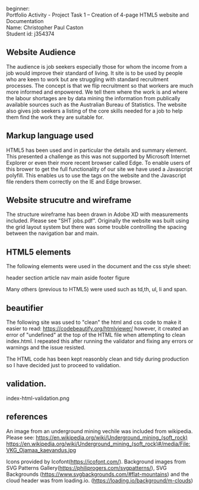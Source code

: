 beginner:\
Portfolio Activity - Project Task 1 – Creation of 4-page HTML5 website and Documentation\
Name: Christopher Paul Caston\
Student id: j354374

## Website Audience

The audience is job seekers especially those for whom the income from a job would improve their standard of living. It site is to be used by people who are keen to work but are struggling with standard recruitment processes. The concept is that we flip recruitment so that workers are much more informed and enpowered. We tell them where the work is and where the labour shortages are by data mining the information from publically available sources such as the Australian Bureau of Statistics. The website also gives job seekers a listing of the core skills needed for a job to help them find the work they are suitable for.

## Markup language used

HTML5 has been used and in particular the details and summary element. This presented a challenge as this was not supported by Microsoft Internet Explorer or even their more recent browser called Edge. To enable users of this brower to get the full functionality of our site we have used a Javascript polyfill. This enables us to use the tags on the website and the Javascript file renders them correctly on the IE and Edge browser.

## Website strucutre and wireframe

The structure wireframe has been drawn in Adobe XD with measurements included. Please see "SHT jobs.pdf". Originally the website was built using the grid layout system but there was some trouble controlling the spacing between the navigation bar and main.

## HTML5 elements

The following elements were used in the document and the css style sheet:

header
section
article
nav
main
aside
footer
figure

Many others (previous to HTML5) were used such as td,th, ul, li and span.

## beautifier
The following site was used to "clean" the html and css code to make it easier to read:
https://codebeautify.org/htmlviewer/
however, it created an error of "undefined" at the top of the HTML file when attempting to clean index.html. I repeated this after running the validator and fixing any errors or warnings and the issue resisted.

The HTML code has been kept reasonbly clean and tidy during production so I have decided just to proceed to validation.

## validation.

index-html-validation.png

## references

An image from an underground mining vechile was included from wikipedia. Please see:
https://en.wikipedia.org/wiki/Underground_mining_(soft_rock)
https://en.wikipedia.org/wiki/Underground_mining_(soft_rock)#/media/File:VKG_Ojamaa_kaevandus.jpg

Icons provided by Icofont(https://icofont.com/). Background images from SVG Patterns Gallery(https://philiprogers.com/svgpatterns/), SVG Backgrounds (https://www.svgbackgrounds.com/#flat-mountains) and the cloud header was from loading.io. (https://loading.io/background/m-clouds) 

